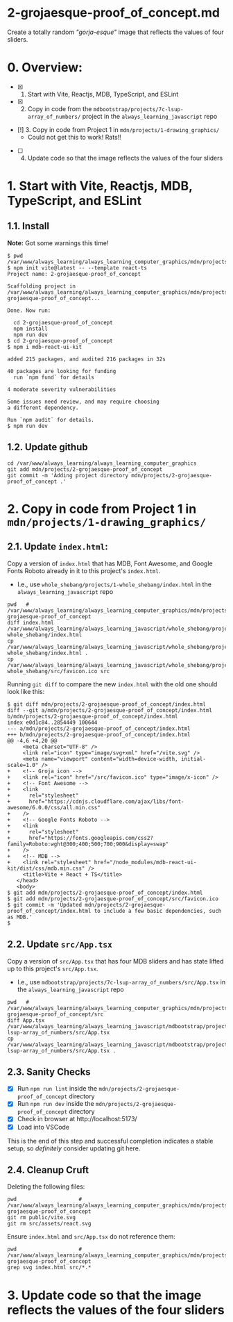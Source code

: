 
# 2-grojaesque-proof_of_concept.md

Create a totally random *"gorja-esque"* image that reflects the values of four sliders.

# 0. Overview:

- [x] 1. Start with Vite, Reactjs, MDB, TypeScript, and ESLint
- [x] 2. Copy in code from the `mdbootstrap/projects/7c-lsup-array_of_numbers/` project in the `always_learning_javascript` repo
- [!] 3. Copy in code from Project 1 in `mdn/projects/1-drawing_graphics/`
  - Could not get this to work!  Rats!!
- [ ] 4. Update code so that the image reflects the values of the four sliders

# 1. Start with Vite, Reactjs, MDB, TypeScript, and ESLint

## 1.1. Install

**Note:** Got some warnings this time!

```
$ pwd
/var/www/always_learning/always_learning_computer_graphics/mdn/projects
$ npm init vite@latest -- --template react-ts
Project name: 2-grojaesque-proof_of_concept

Scaffolding project in /var/www/always_learning/always_learning_computer_graphics/mdn/projects/2-grojaesque-proof_of_concept...

Done. Now run:

  cd 2-grojaesque-proof_of_concept
  npm install
  npm run dev
$ cd 2-grojaesque-proof_of_concept
$ npm i mdb-react-ui-kit

added 215 packages, and audited 216 packages in 32s

40 packages are looking for funding
  run `npm fund` for details

4 moderate severity vulnerabilities

Some issues need review, and may require choosing
a different dependency.

Run `npm audit` for details.
$ npm run dev
```

## 1.2. Update github

```
cd /var/www/always_learning/always_learning_computer_graphics
git add mdn/projects/2-grojaesque-proof_of_concept
git commit -m 'Adding project directory mdn/projects/2-grojaesque-proof_of_concept .'
```

# 2. Copy in code from Project 1 in `mdn/projects/1-drawing_graphics/`

## 2.1. Update `index.html`:

Copy a version of `index.html` that has MDB, Font Awesome, and Google Fonts Roboto already in it
to this project's `index.html`.

- I.e., use `whole_shebang/projects/1-whole_shebang/index.html` in the `always_learning_javascript` repo

```
pwd   # /var/www/always_learning/always_learning_computer_graphics/mdn/projects/2-grojaesque-proof_of_concept
diff index.html /var/www/always_learning/always_learning_javascript/whole_shebang/projects/1-whole_shebang/index.html
cp /var/www/always_learning/always_learning_javascript/whole_shebang/projects/1-whole_shebang/index.html .
cp /var/www/always_learning/always_learning_javascript/whole_shebang/projects/1-whole_shebang/src/favicon.ico src
```

Running `git diff` to compare the new `index.html` with the old one should look like this:

```
$ git diff mdn/projects/2-grojaesque-proof_of_concept/index.html
diff --git a/mdn/projects/2-grojaesque-proof_of_concept/index.html b/mdn/projects/2-grojaesque-proof_of_concept/index.html
index e0d1c84..2854449 100644
--- a/mdn/projects/2-grojaesque-proof_of_concept/index.html
+++ b/mdn/projects/2-grojaesque-proof_of_concept/index.html
@@ -4,6 +4,20 @@
     <meta charset="UTF-8" />
     <link rel="icon" type="image/svg+xml" href="/vite.svg" />
     <meta name="viewport" content="width=device-width, initial-scale=1.0" />
+    <!-- Groja icon -->
+    <link rel="icon" href="/src/favicon.ico" type="image/x-icon" />
+    <!-- Font Awesome -->
+    <link
+      rel="stylesheet"
+      href="https://cdnjs.cloudflare.com/ajax/libs/font-awesome/6.0.0/css/all.min.css"
+    />
+    <!-- Google Fonts Roboto -->
+    <link
+      rel="stylesheet"
+      href="https://fonts.googleapis.com/css2?family=Roboto:wght@300;400;500;700;900&display=swap"
+    />
+    <!-- MDB -->
+    <link rel="stylesheet" href="/node_modules/mdb-react-ui-kit/dist/css/mdb.min.css" />
     <title>Vite + React + TS</title>
   </head>
   <body>
$ git add mdn/projects/2-grojaesque-proof_of_concept/index.html
$ git add mdn/projects/2-grojaesque-proof_of_concept/src/favicon.ico
$ git commit -m 'Updated mdn/projects/2-grojaesque-proof_of_concept/index.html to include a few basic dependencies, such as MDB.'
$
```

## 2.2. Update `src/App.tsx`

Copy a version of `src/App.tsx` that has four MDB sliders and has state lifted up to this project's `src/App.tsx`.

- I.e., use `mdbootstrap/projects/7c-lsup-array_of_numbers/src/App.tsx` in the `always_learning_javascript` repo

```
pwd   # /var/www/always_learning/always_learning_computer_graphics/mdn/projects/2-grojaesque-proof_of_concept/src
diff App.tsx /var/www/always_learning/always_learning_javascript/mdbootstrap/projects/7c-lsup-array_of_numbers/src/App.tsx
cp /var/www/always_learning/always_learning_javascript/mdbootstrap/projects/7c-lsup-array_of_numbers/src/App.tsx .
```

## 2.3. Sanity Checks

- [x] Run `npm run lint` inside the `mdn/projects/2-grojaesque-proof_of_concept` directory
- [x] Run `npm run dev` inside the `mdn/projects/2-grojaesque-proof_of_concept` directory
- [x] Check in browser at http://localhost:5173/
- [x] Load into VSCode

This is the end of this step and successful completion indicates a stable setup, so *definitely* consider updating git here.

## 2.4. Cleanup Cruft

Deleting the following files:

```
pwd                    # /var/www/always_learning/always_learning_computer_graphics/mdn/projects/2-grojaesque-proof_of_concept
git rm public/vite.svg
git rm src/assets/react.svg
```

Ensure `index.html` and `src/App.tsx` do not reference them:

```
pwd                    # /var/www/always_learning/always_learning_computer_graphics/mdn/projects/2-grojaesque-proof_of_concept
grep svg index.html src/*.*
```

# 3. Update code so that the image reflects the values of the four sliders
